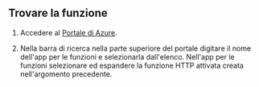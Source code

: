 ## <a name="find-your-function"></a>Trovare la funzione    

1. Accedere al [Portale di Azure](https://portal.azure.com/). 

2. Nella barra di ricerca nella parte superiore del portale digitare il nome dell'app per le funzioni e selezionarla dall'elenco. Nell'app per le funzioni selezionare ed espandere la funzione HTTP attivata creata nell'argomento precedente. 